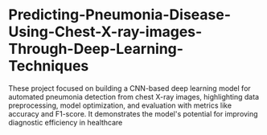 # Predicting-Pneumonia-Disease-Using-Chest-X-ray-images-Through-Deep-Learning-Techniques
These  project focused on building a CNN-based deep learning model for automated pneumonia detection from chest X-ray images, highlighting data preprocessing, model optimization, and evaluation with metrics like accuracy and F1-score. It demonstrates the model's potential for improving diagnostic efficiency in healthcare
